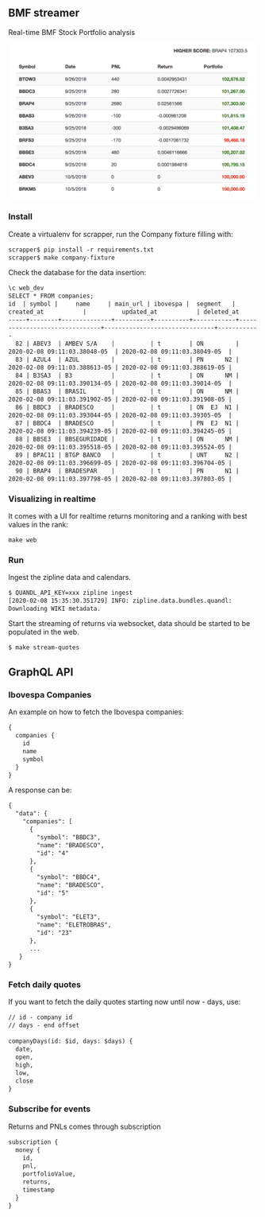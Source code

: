 ## BMF streamer

Real-time BMF Stock Portfolio analysis

<img src="https://raw.githubusercontent.com/knabben/blog/master/static/images/bov-screen.png" width="700px">

### Install

Create a virtualenv for scrapper, run the Company fixture filling with:

```
scrapper$ pip install -r requirements.txt
scrapper$ make company-fixture
```

Check the database for the data insertion:

```
\c web_dev
SELECT * FROM companies; 
id  | symbol |     name     | main_url | ibovespa |  segment   |          created_at           |          updated_at           | deleted_at
-----+--------+--------------+----------+----------+------------+-------------------------------+-------------------------------+------------
  82 | ABEV3  | AMBEV S/A    |          | t        | ON         | 2020-02-08 09:11:03.38048-05  | 2020-02-08 09:11:03.38049-05  |
  83 | AZUL4  | AZUL         |          | t        | PN      N2 | 2020-02-08 09:11:03.388613-05 | 2020-02-08 09:11:03.388619-05 |
  84 | B3SA3  | B3           |          | t        | ON      NM | 2020-02-08 09:11:03.390134-05 | 2020-02-08 09:11:03.39014-05  |
  85 | BBAS3  | BRASIL       |          | t        | ON      NM | 2020-02-08 09:11:03.391902-05 | 2020-02-08 09:11:03.391908-05 |
  86 | BBDC3  | BRADESCO     |          | t        | ON  EJ  N1 | 2020-02-08 09:11:03.393044-05 | 2020-02-08 09:11:03.39305-05  |
  87 | BBDC4  | BRADESCO     |          | t        | PN  EJ  N1 | 2020-02-08 09:11:03.394239-05 | 2020-02-08 09:11:03.394245-05 |
  88 | BBSE3  | BBSEGURIDADE |          | t        | ON      NM | 2020-02-08 09:11:03.395518-05 | 2020-02-08 09:11:03.395524-05 |
  89 | BPAC11 | BTGP BANCO   |          | t        | UNT     N2 | 2020-02-08 09:11:03.396699-05 | 2020-02-08 09:11:03.396704-05 |
  90 | BRAP4  | BRADESPAR    |          | t        | PN      N1 | 2020-02-08 09:11:03.397798-05 | 2020-02-08 09:11:03.397803-05 |
```

### Visualizing in realtime

It comes with a UI for realtime returns monitoring and a ranking with best values in the rank:

```
make web
```

### Run

Ingest the zipline data and calendars. 

```
$ QUANDL_API_KEY=xxx zipline ingest
[2020-02-08 15:35:30.351729] INFO: zipline.data.bundles.quandl: Downloading WIKI metadata.
```

Start the streaming of returns via websocket, data should be started to
be populated in the web.

```
$ make stream-quotes
```

## GraphQL API

### Ibovespa Companies

An example on how to fetch the Ibovespa companies:

```
{
  companies {
    id
    name
    symbol
  }
}
```

A response can be:

```
{
  "data": {
    "companies": [
      {
        "symbol": "BBDC3",
        "name": "BRADESCO",
        "id": "4"
      },
      {
        "symbol": "BBDC4",
        "name": "BRADESCO",
        "id": "5"
      },
      {
        "symbol": "ELET3",
        "name": "ELETROBRAS",
        "id": "23"
      },
      ...
   }
}
```

### Fetch daily quotes

If you want to fetch the daily quotes starting now until now - days, use:

```
// id - company id
// days - end offset

companyDays(id: $id, days: $days) {
  date,
  open,
  high,
  low,
  close
}
```

### Subscribe for events

Returns and PNLs comes through subscription

```
subscription {
  money {
    id,
    pnl,
    portfolioValue,
    returns,
    timestamp
  }
}
```
